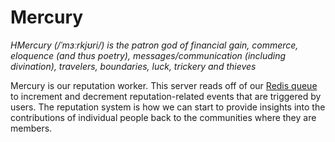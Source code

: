 # Mercury

*HMercury (/ˈmɜːrkjʊri/) is the patron god of financial gain, commerce, eloquence (and thus poetry), messages/communication (including divination), travelers, boundaries, luck, trickery and thieves*

Mercury is our reputation worker. This server reads off of our [Redis queue](../background-jobs.md) to increment and decrement reputation-related events that are triggered by users. The reputation system is how we can start to provide insights into the contributions of individual people back to the communities where they are members. 